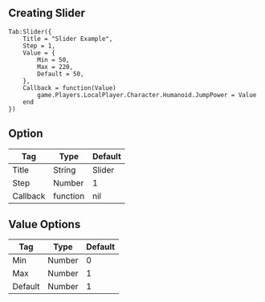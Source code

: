 ## Creating Slider
```luau
Tab:Slider({
	Title = "Slider Example",
	Step = 1,
	Value = {
		Min = 50,
		Max = 220,
		Default = 50,
	},
	Callback = function(Value)
		game.Players.LocalPlayer.Character.Humanoid.JumpPower = Value
	end
})
```

## Option
| Tag         | Type        | Default    |
| ----------- | ----------- |------------|
| Title       | String      | Slider     |
| Step        | Number      | 1          |
| Callback    | function    | nil        |

## Value Options
| Tag         | Type        | Default    |
| ----------- | ----------- |------------|
| Min         | Number      | 0          |
| Max         | Number      | 1          |
| Default     | Number      | 1          |
